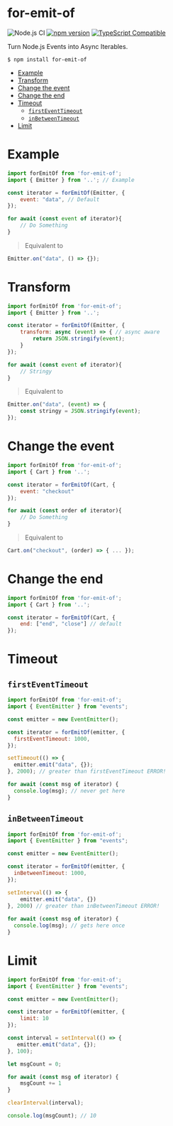 # for-emit-of
![Node.js CI](https://github.com/danstarns/for-emit-of/workflows/Node.js%20CI/badge.svg?branch=master&event=push) [![npm version](https://badge.fury.io/js/for-emit-of.svg)](https://www.npmjs.com/package/for-emit-of) [![TypeScript Compatible](https://img.shields.io/npm/types/scrub-js.svg)](https://github.com/danstarns/for-emit-of)
 
Turn Node.js Events into Async Iterables.

```
$ npm install for-emit-of
```

- [Example](#example)
- [Transform](#transform)
- [Change the event](#change-the-event)
- [Change the end](#change-the-end)
- [Timeout](#timeout)
  - [`firstEventTimeout`](#firsteventtimeout)
  - [`inBetweenTimeout`](#inbetweentimeout)
- [Limit](#limit)

# Example
```javascript
import forEmitOf from 'for-emit-of';
import { Emitter } from '..'; // Example

const iterator = forEmitOf(Emitter, {
    event: "data", // Default
});

for await (const event of iterator){
    // Do Something 
}
```

> Equivalent to 

```javascript
Emitter.on("data", () => {});
```

# Transform

```javascript
import forEmitOf from 'for-emit-of';
import { Emitter } from '..';

const iterator = forEmitOf(Emitter, {
    transform: async (event) => { // async aware
        return JSON.stringify(event);
    }
});

for await (const event of iterator){
    // Stringy
}
```

> Equivalent to 

```javascript
Emitter.on("data", (event) => {
    const stringy = JSON.stringify(event);
});
```

# Change the event
```javascript
import forEmitOf from 'for-emit-of';
import { Cart } from '..';

const iterator = forEmitOf(Cart, {
    event: "checkout"
});

for await (const order of iterator){
    // Do Something 
}
```

> Equivalent to 

```javascript
Cart.on("checkout", (order) => { ... });
```

# Change the end
```javascript
import forEmitOf from 'for-emit-of';
import { Cart } from '..';

const iterator = forEmitOf(Cart, {
    end: ["end", "close"] // default
});
```

# Timeout

## `firstEventTimeout`
```javascript
import forEmitOf from 'for-emit-of';
import { EventEmitter } from "events";

const emitter = new EventEmitter();

const iterator = forEmitOf(emitter, {
  firstEventTimeout: 1000,
});

setTimeout(() => {
  emitter.emit("data", {});
}, 2000); // greater than firstEventTimeout ERROR!

for await (const msg of iterator) {
  console.log(msg); // never get here
}
```

## `inBetweenTimeout`
```javascript
import forEmitOf from 'for-emit-of';
import { EventEmitter } from "events";

const emitter = new EventEmitter();

const iterator = forEmitOf(emitter, {
  inBetweenTimeout: 1000,
});

setInterval(() => {
    emitter.emit("data", {})
}, 2000) // greater than inBetweenTimeout ERROR!
 
for await (const msg of iterator) {
  console.log(msg); // gets here once
}
```

# Limit
```js
import forEmitOf from 'for-emit-of';
import { EventEmitter } from "events";

const emitter = new EventEmitter();

const iterator = forEmitOf(emitter, {
    limit: 10
});

const interval = setInterval(() => {
   emitter.emit("data", {});
}, 100); 

let msgCount = 0;

for await (const msg of iterator) {
    msgCount += 1
}

clearInterval(interval);

console.log(msgCount); // 10
```